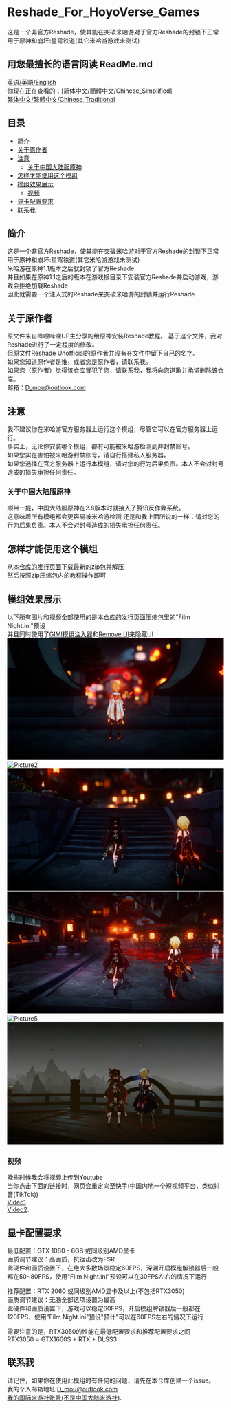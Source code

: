 # Reshade_For_HoyoVerse_Games 
这是一个非官方Reshade，使其能在突破米哈游对于官方Reshade的封锁下正常用于原神和崩坏:星穹铁道(其它米哈游游戏未测试)  

## 用您最擅长的语言阅读 ReadMe.md
[英语/英語/English](docs/README.md)  
你现在正在查看的：[简体中文/簡體中文/Chinese_Simplified]  
[繁体中文/繁體中文/Chinese_Traditional](README.Chinese_Traditional.md)

## 目录
- [简介](#简介)  
- [关于原作者](#关于原作者)
- [注意](#注意)  
  - [关于中国大陆服原神](#关于中国大陆服原神)
- [怎样才能使用这个模组](#怎样才能使用这个模组)  
- [模组效果展示](#模组效果展示)
  - [视频](#视频)
- [显卡配置要求](#显卡配置要求)  
- [联系我](#联系我)  

## 简介  
这是一个非官方Reshade，使其能在突破米哈游对于官方Reshade的封锁下正常用于原神和崩坏:星穹铁道(其它米哈游游戏未测试)  
米哈游在原神1.1版本之后就封锁了官方Reshade  
并且如果在原神1.1之后的版本在游戏根目录下安装官方Reshade并启动游戏，游戏会拒绝加载Reshade  
因此就需要一个注入式的Reshade来突破米哈游的封锁并运行Reshade  

## 关于原作者  
原文件来自哔哩哔哩UP主分享的给原神安装Reshade教程。 基于这个文件，我对Reshade进行了一定程度的修改。  
但原文件Reshade Unofficial的原作者并没有在文件中留下自己的名字。  
如果您知道原作者是谁，或者您是原作者，请联系我。  
如果您（原作者）觉得该仓库冒犯了您，请联系我，我将向您道歉并承诺删除该仓库。  
邮箱：D_mou@outlook.com  

## 注意
我不建议你在米哈游官方服务器上运行这个模组，尽管它可以在官方服务器上运行。  
事实上，无论你安装哪个模组，都有可能被米哈游检测到并封禁账号。  
如果您实在害怕被米哈游封禁账号，请自行搭建私人服务器。  
如果您选择在官方服务器上运行本模组，请对您的行为后果负责。本人不会对封号造成的损失承担任何责任。   

### 关于中国大陆服原神  
顺带一提，中国大陆服原神在2.8版本时就接入了腾讯反作弊系统。  
这意味着所有模组都会更容易被米哈游检测
还是和我上面所说的一样：请对您的行为后果负责。本人不会对封号造成的损失承担任何责任。  

## 怎样才能使用这个模组
从[本仓库的发行页面](https://github.com/DuolaD/Reshade_For_HoyoVerse_Games/releases/tag/Publish)下载最新的zip包并解压  
然后按照zip压缩包内的教程操作即可  

## 模组效果展示  
以下所有图片和视频全部使用的是[本仓库的发行页面](https://github.com/DuolaD/Reshade_For_HoyoVerse_Games/releases/tag/Publish)压缩包里的"Film Night.ini"预设  
并且同时使用了[GIMI模组注入器](https://github.com/SilentNightSound/GI-Model-Importer)和[Remove UI](https://gamebanana.com/mods/424034)来隐藏UI
![Picture1](1.png)
![Picture2](2.png)
![Picture3](3.png)
![Picture4](4.png)
![Picture5](5.png)
![Picture6](6.png)
### 视频  
晚些时候我会将视频上传到Youtube  
当你点击下面的链接时，网页会重定向至快手(中国内地一个短视频平台，类似抖音(TikTok))   
[Video1](https://v.kuaishou.com/WKblMb).  
[Video2](https://v.kuaishou.com/XjxMep).  

## 显卡配置要求
最低配置：GTX 1060 - 6GB 或同级别AMD显卡  
画质调节建议：高画质，抗锯齿改为FSR  
此硬件和画质设置下，在绝大多数场景稳定60FPS，深渊开启模组解锁器后一般都在50~80FPS，使用"Film Night.ini"预设可以在30FPS左右的情况下运行  

推荐配置：RTX 2060 或同级别AMD显卡及以上(不包括RTX3050)  
画质调节建议：无脑全部选项设置为最高  
此硬件和画质设置下，游戏可以稳定60FPS，开启模组解锁器后一般都在120FPS，使用"Film Night.ini"预设"预计"可以在60FPS左右的情况下运行  

需要注意的是，RTX3050的性能在最低配置要求和推荐配置要求之间  
RTX3050 = GTX1660S + RTX + DLSS3  

## 联系我 
请记住，如果你在使用此模组时有任何的问题，请先在本仓库创建一个issue。  
我的个人邮箱地址:D_mou@outlook.com  
[我的国际米游社账号(不是中国大陆米游社)](https://www.hoyolab.com/accountCenter/postList?id=192633110).  
